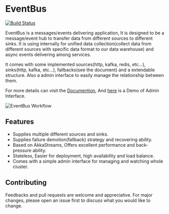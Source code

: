 <!-- language: lang-scala -->
# EventBus

[![Build Status](https://travis-ci.org/thenetcircle/event-bus.svg?branch=master)](https://travis-ci.org/thenetcircle/event-bus)

EventBus is a messages/events delivering application, It is designed to be a message/event hub to transfer data from different sources to different sinks.
It is using internally for unified data collection(collect data from different sources with specific data format to our data warehouse) and async events delivering among services.

It comes with some implemented sources(http, kafka, redis, etc...), sinks(http, kafka, etc...), fallbacks(see the document) and a extendable structure. Also a admin interface to easily manage the relationship between them.

For more details can visit the [Documention](https://thenetcircle.github.io/event-bus/), And [here](https://thenetcircle.github.io/event-bus/admin/) is a Demo of Admin Interface.

![EventBus Workflow](https://thenetcircle.github.io/event-bus/assets/event-bus-workflow.png)

## Features

- Supplies multiple different sources and sinks.
- Supplies failure demotion(fallback) strategy and recovering ability.
- Based on AkkaStreams, Offers excellent performance and back-pressure ability.
- Stateless, Easier for deployment, high availability and load balance.
- Comes with a simple admin interface for managing and watching whole cluster.

## Contributing
Feedbacks and pull requests are welcome and appreciative. For major changes, please open an issue first to discuss what you would like to change.